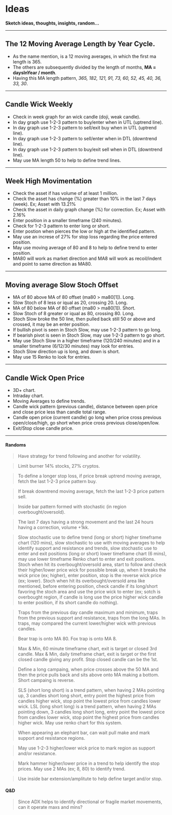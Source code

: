 # Ideas

**Sketch ideas, thoughts, insights, random...**

---

## The 12 Moving Average Length by Year Cycle.
* As the name mention, is a 12 moving averages, in which the first ma length is 365.
* The others are subsequently divided by the length of months, **MA = daysInYear / month**.
* Having this MA length pattern, _365, 182, 121, 91, 73, 60, 52, 45, 40, 36, 33, 30_.

---

## Candle Wick Weekly
* Check in week graph for an wick candle (doji, weak candle).
* In day graph use 1-2-3 pattern to buy/enter when in UTL (uptrend line).
* In day graph use 1-2-3 pattern to sell/exit buy when in UTL (uptrend line).
* In day graph use 1-2-3 pattern to sell/enter when in DTL (downtrend line).
* In day graph use 1-2-3 pattern to buy/exit sell when in DTL (downtrend line).
* May use MA length 50 to help to define trend lines.

---

## Week High Movimentation
* Check the asset if has volume of at least 1 million.
* Check the asset has change (%) greater than 10% in the last 7 days (week). Ex; Asset with 13.21%
* Check the asset in daily graph change (%) for correction. Ex; Asset with 2.16%
* Enter position in a smaller timeframe (240 minutes).
* Check for 1-2-3 pattern to enter long or short.
* Enter postion when pierces the low or high at the identified pattern.
* May use an increse of 27% for stop loss regarding the price entered position.
* May use moving average of 80 and 8 to help to define trend to enter position.
* MA80 will work as market direction and MA8 will work as recoil/indent and point to same direction as MA80.

---

## Moving average Slow Stoch Offset
* MA of 80 above MA of 80 offset (ma80 > ma80[1]). Long.
* Slow Stoch of 8 less or iqual as 20, crossing 20. Long.
* MA of 80 below MA of 80 offset (ma80 > ma80[1]). Short.
* Slow Stoch of 8 greater or iqual as 80, crossing 80. Long.
* Stoch Slow broke the 50 line, then pulled back still 50 or above and crossed, it may be an enter position.
* If bullish pivot is seen in Stoch Slow, may use 1-2-3 pattern to go long.
* If bearish pivot is seen in Stoch Slow, may use 1-2-3 pattern to go short.
* May use Stoch Slow in a higher timeframe (120/240 minutes) and in a smaller timeframe (6/12/30 minutes) may look for entries.
* Stoch Slow direction up is long, and down is short.
* May use 15 Renko to look for entries.

---

## Candle Wick Open Price
* 3D+ chart.
* Intraday chart.
* Moving Averages to define trends.
* Candle wick pattern (previous candle), distance between open price and close price less than candle total range.
* Candle open price (current candle) go long when price cross previous open/close/high, go short when price cross previous close/open/low.
* Exit/Stop close candle price.
---

#### Randoms
> Have strategy for trend following and another for volatility.

> Limit burner 14% stocks, 27% cryptos.

> To define a longer stop loss, if price break uptrend moving average, fetch the last 1-2-3 price pattern buy.

> If break downtrend moving average, fetch the last 1-2-3 price pattern sell.

> Inside bar pattern formed with stochastic (in region overbought/oversold).

> The last 7 days having a strong movement and the last 24 hours having a correction, volume +1kk.

> Slow stochastic use to define trend (long or short) higher timeframe chart (120 mins),
> slow stochastic to use with moving averages to help identify support and resistance and trends,
> slow stochastic use to enter and exit positions (long or short) lower timeframe chart (6 mins),
> may use lower timeframe Renko chart to enter and exit positions.
> Stoch when hit its overbought/oversold area, start to follow and check their higher/lower price wick for possible break up, when it breaks the wick price (ex; higher), enter position, stop is the reverse wick price (ex; lower).
> Stoch when hit its overbought/oversold area like mentioned, before entering position, check candle if its long/short favoring the stoch area and use the price wick to enter (ex; sotch is overbought region, if candle is long use the price higher wick candle to enter position, if its short candle do nothing).

> Traps from the previous day candle maximum and minimum,
> traps from the previous support and resistance,
> traps from the long MAs.
> In traps, may compared the current lower/higher wick with previous candles.

> Bear trap is onto MA 80.
> Fox trap is onto MA 8.

> Max & Min, 60 minute timeframe chart, exit is target or closed 3rd candle.
> Max & Min, daily timeframe chart, exit is target or the first closed candle giving any profit.
> Stop closed candle can be the 1st.

> Define a long campaing, when price crosses above the 50 MA and then the price pulls back and sits above onto MA making a bottom. Short campaing is reverse.

> SLS (short long short) is a trend pattern, when having 2 MAs pointing up, 3 candles short long short, entry point the highest price from candles higher wick, stop point the lowest price from candles lower wick.
> LSL (long short long) is a trend pattern, when having 2 MAs pointing down, 3 candles long short long, entry point the lowest price from candles lower wick, stop point the highest price from candles higher wick.
> May use renko chart for this system.

> When appearing an elephant bar, can wait pull make and mark support and resistance regions.

> May use 1-2-3 higher/lower wick price to mark region as support and/or resistance.

> Mark hammer higher/lower price in a trend to help identify the stop prices.
> May use 2 MAs (ex; 8, 80) to identify trend.

> Use inside bar extension/amplitute to help define target and/or stop.

#### Q&D

> Since ADX helps to identify directional or fragile market movements, can it operate maxs and mins?